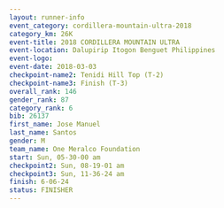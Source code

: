 ```yaml
---
layout: runner-info 
event_category: cordillera-mountain-ultra-2018 
category_km: 26K 
event-title: 2018 CORDILLERA MOUNTAIN ULTRA 
event-location: Dalupirip Itogon Benguet Philippines 
event-logo: 
event-date: 2018-03-03 
checkpoint-name2: Tenidi Hill Top (T-2) 
checkpoint-name3: Finish (T-3) 
overall_rank: 146
gender_rank: 87
category_rank: 6
bib: 26137
first_name: Jose Manuel
last_name: Santos
gender: M
team_name: One Meralco Foundation
start: Sun, 05-30-00 am
checkpoint2: Sun, 08-19-01 am
checkpoint3: Sun, 11-36-24 am
finish: 6-06-24
status: FINISHER
---
```

